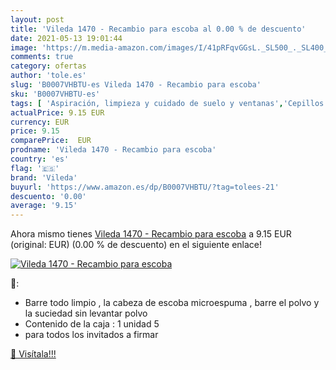 ```yaml
---
layout: post
title: 'Vileda 1470 - Recambio para escoba al 0.00 % de descuento'
date: 2021-05-13 19:01:44
image: 'https://m.media-amazon.com/images/I/41pRFqvGGsL._SL500_._SL400_.jpg'
comments: true
category: ofertas
author: 'tole.es'
slug: 'B0007VHBTU-es Vileda 1470 - Recambio para escoba'
sku: 'B0007VHBTU-es'
tags: [ 'Aspiración, limpieza y cuidado de suelo y ventanas','Cepillos y mopas','Escobas','Hogar y cocina','Productos y utensilios de limpieza','vileda', ]
actualPrice: 9.15 EUR
currency: EUR
price: 9.15
comparePrice:  EUR
prodname: 'Vileda 1470 - Recambio para escoba'
country: 'es'
flag: '🇪🇸'
brand: 'Vileda'
buyurl: 'https://www.amazon.es/dp/B0007VHBTU/?tag=tolees-21'
descuento: '0.00'
average: '9.15'
---
```


Ahora mismo tienes [Vileda 1470 - Recambio para escoba](https://www.amazon.es/dp/B0007VHBTU/?tag=tolees-21) a 9.15 EUR (original:  EUR) (0.00 %  de descuento) en el siguiente enlace!

[![Vileda 1470 - Recambio para escoba](https://m.media-amazon.com/images/I/41pRFqvGGsL._SL500_._SL400_.jpg)](https://www.amazon.es/dp/B0007VHBTU/?tag=tolees-21)

🔎:

- Barre todo limpio , la cabeza de escoba microespuma , barre el polvo y la suciedad sin levantar polvo
- Contenido de la caja : 1 unidad 5
- para todos los invitados a firmar

[🛒 Visítala!!!](https://www.amazon.es/dp/B0007VHBTU/?tag=tolees-21)
